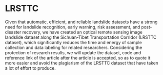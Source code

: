 # LRSTTC
Given that automatic, efficient, and reliable landslide datasets have a strong need for landslide recognition, early warning, risk assessment, and post-disaster recovery, we have created an optical remote sensing image landslide dataset along the Sichuan-Tibet Transportation Corridor (LRSTTC dataset), which significantly reduces the time and energy of sample collection and data labeling for related researchers.
Considering the protection of research results, we will update the dataset, code and reference link of the article after the article is accepted, so as to quote it more easier and avoid the plagiarism of the LRSTTC dataset that have taken a lot of effort to produce.
